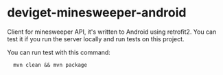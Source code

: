 # deviget-minesweeper-android

Client for minesweeper API, it's written to Android using retrofit2. 
You can test it if you run the server locally and run tests on this project.

You can run test with this command:

      mvn clean && mvn package
